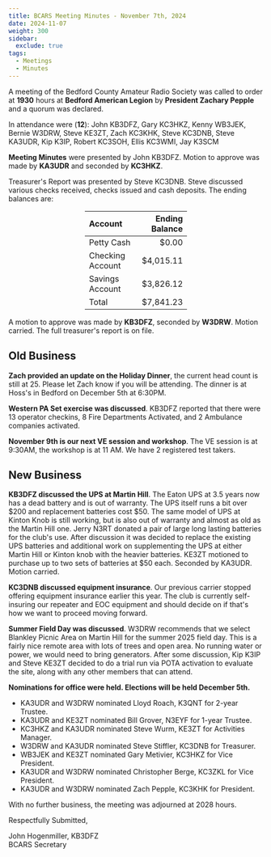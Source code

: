 ```yaml
---
title: BCARS Meeting Minutes - November 7th, 2024
date: 2024-11-07
weight: 300
sidebar:
  exclude: true
tags:
  - Meetings
  - Minutes
---
```


A meeting of the Bedford County Amateur Radio Society was called to order at **1930** hours at **Bedford American Legion** by **President Zachary Pepple** and a quorum was declared.

In attendance were (**12**): <!--more--> John KB3DFZ, Gary KC3HKZ,  Kenny WB3JEK, Bernie W3DRW, Steve KE3ZT, Zach KC3KHK, Steve KC3DNB, Steve KA3UDR, Kip K3IP, Robert KC3SOH, Ellis KC3WMI, Jay K3SCM

**Meeting Minutes** were presented by John KB3DFZ. Motion to approve was made by **KA3UDR** and seconded by **KC3HKZ**.

Treasurer's Report was presented by Steve KC3DNB. Steve discussed various checks received, checks issued and cash deposits. The ending balances are:


<p><div style="margin-left: auto;
            margin-right: auto;
            width: 40%;">


|  Account          | Ending Balance |
|:------------------|---------------:|
| Petty Cash        |          $0.00 |
| Checking Account  |      $4,015.11 |
| Savings Account   |      $3,826.12 |
| Total             |      $7,841.23 |


</div></p>


A motion to approve was made by **KB3DFZ**, seconded by **W3DRW**. Motion carried. The full treasurer's report is on file.

## Old Business

**Zach provided an update on the Holiday Dinner**, the current head count is still at 25. Please let Zach know
if you will be attending. The dinner is at Hoss's in Bedford on December 5th at 6:30PM. 

**Western PA Set exercise was discussed**. KB3DFZ reported that there were 13 operator checkins, 8 Fire Departments Activated, and 2 Ambulance companies activated. 

**November 9th is our next VE session and workshop**. The VE session is at 9:30AM, the workshop is at 11 AM. We have 2 registered test takers.

## New Business

**KB3DFZ discussed the UPS at Martin Hill**. The Eaton UPS at 3.5 years now has a dead battery and is out of warranty. The UPS itself runs a bit over $200 and replacement batteries cost $50. The same model of UPS at Kinton Knob is still working, but is also out of warranty and almost as old as the Martin Hill one. Jerry N3RT donated a pair of large long lasting batteries for the club's use. After discussion it was decided to replace the existing UPS batteries and additional work on supplementing the UPS at either Martin Hill or Kinton knob with the heavier batteries.  KE3ZT motioned to purchase up to two sets of batteries at $50 each. Seconded by KA3UDR. Motion carried.

**KC3DNB discussed equipment insurance**. Our previous carrier stopped offering equipment insurance earlier this year. The club is currently self-insuring our repeater and EOC equipment and should decide on if that's how we want to proceed moving forward.

**Summer Field Day was discussed**. W3DRW recommends that we select Blankley Picnic Area on Martin Hill for the summer 2025 field day. This is a fairly nice remote area with lots of trees and open area. No running water or power, we would need to bring generators. After some discussion, Kip K3IP and Steve KE3ZT decided to do a trial run via POTA activation to evaluate the site, along with any other members that can attend. 

**Nominations for office were held. Elections will be held December 5th.**

- KA3UDR and W3DRW nominated Lloyd Roach, K3QNT for 2-year Trustee.
- KA3UDR and KE3ZT nominated Bill Grover, N3EYF for 1-year Trustee.
- KC3HKZ and KA3UDR nominated Steve Wurm, KE3ZT for Activities Manager.
- W3DRW and KA3UDR nominated Steve Stiffler, KC3DNB for Treasurer.
- WB3JEK and KE3ZT nominated Gary Metivier, KC3HKZ for Vice President.
- KA3UDR and W3DRW nominated Christopher Berge, KC3ZKL for Vice President.
- KA3UDR and W3DRW nominated Zach Pepple, KC3KHK for President.


With no further business, the meeting was adjourned at 2028 hours.

Respectfully Submitted,  


John Hogenmiller, KB3DFZ  
BCARS Secretary  
 
